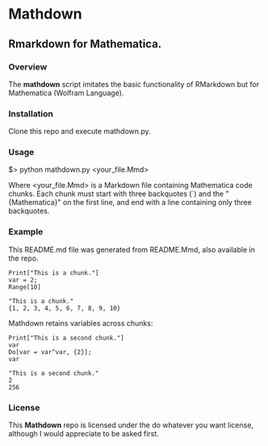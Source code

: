 # Mathdown
## Rmarkdown for Mathematica.


### Overview
The **mathdown** script imitates the basic functionality of RMarkdown but for Mathematica (Wolfram Language).


### Installation
Clone this repo and execute mathdown.py.


### Usage
$> python mathdown.py <your_file.Mmd>

Where <your_file.Mmd> is a Markdown file containing Mathematica code chunks. Each chunk
must start with three backquotes (`) and the "{Mathematica}" on the first line, and end
with a line containing only three backquotes.


### Example
This README.md file was generated from README.Mmd, also available in the repo.
```{Mathematica}
Print["This is a chunk."]
var = 2;
Range[10]
```

```
"This is a chunk."
{1, 2, 3, 4, 5, 6, 7, 8, 9, 10}
```

Mathdown retains variables across chunks:

```{Mathematica}
Print["This is a second chunk."]
var
Do[var = var^var, {2}];
var
```

```
"This is a second chunk."
2
256
```


### License
This **Mathdown** repo is licensed under the do whatever you want license, although I
would appreciate to be asked first.

